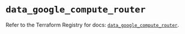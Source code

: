# `data_google_compute_router`

Refer to the Terraform Registry for docs: [`data_google_compute_router`](https://registry.terraform.io/providers/hashicorp/google/6.20.0/docs/data-sources/compute_router).
